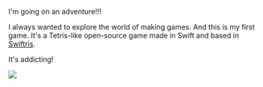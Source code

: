 I'm going on an adventure!!!

I always wanted to explore the world of making games. And this is my first game. It's a Tetris-like open-source game made in Swift and based in [Swiftris][0].

It's addicting!

![](https://raw.githubusercontent.com/LeonardoCardoso/InfiniteBlocks/master/assets/gameplay.gif)



[0]: https://github.com/Bloc/swiftris